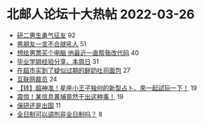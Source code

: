 # 北邮人论坛十大热帖 2022-03-26

- [研二男生勇气征友](https://bbs.byr.cn/article/Friends/2020221) 92
- [男朋友一言不合就吼人](https://bbs.byr.cn/article/Feeling/3186513) 51
- [想给男票买个电脑 他最近一直帮我改代码](https://bbs.byr.cn/article/Talking/6335058) 40
- [毕业学姐经验分享，本周日](https://bbs.byr.cn/article/Job/2159900) 31
- [在超市买到了疑似过期的鲜奶吐司面包](https://bbs.byr.cn/article/Food/518455) 27
- [互联网裁员](https://bbs.byr.cn/article/WorkLife/1183507) 24
- [【转】超神准！星座小王子独创的新型占卜、來一起試玩一下！](https://bbs.byr.cn/article/Constellations/326533) 19
- [震惊！某信息黄埔竟然干出这种事！](https://bbs.byr.cn/article/Picture/3314734) 19
- [保研还是出国](https://bbs.byr.cn/article/GoAbroad/384108) 11
- [全日制可以调剂非全日制吗？](https://bbs.byr.cn/article/AimGraduate/1215008) 8



